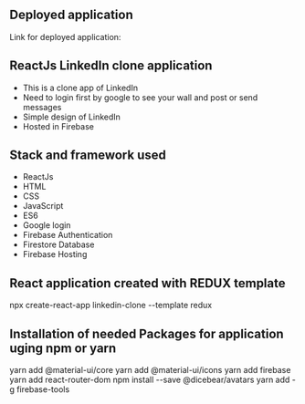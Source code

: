## Deployed application
Link for deployed application: 

## ReactJs LinkedIn clone application
* This is a clone app of LinkedIn
* Need to login first by google to see your wall and post or send messages
* Simple design of LinkedIn
* Hosted in Firebase  

## Stack and framework used
* ReactJs
* HTML
* CSS
* JavaScript
* ES6
* Google login
* Firebase Authentication
* Firestore Database
* Firebase Hosting

## React application created with REDUX template
npx create-react-app linkedin-clone --template redux 

## Installation of needed Packages for application uging npm or yarn
yarn add @material-ui/core
yarn add @material-ui/icons
yarn add firebase
yarn add react-router-dom
npm install --save @dicebear/avatars
yarn add -g firebase-tools